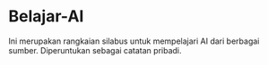 # Belajar-AI
Ini merupakan rangkaian silabus untuk mempelajari AI dari berbagai sumber. 
Diperuntukan sebagai catatan pribadi.
